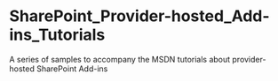 # SharePoint_Provider-hosted_Add-ins_Tutorials
A series of samples to accompany the MSDN tutorials about provider-hosted SharePoint Add-ins
